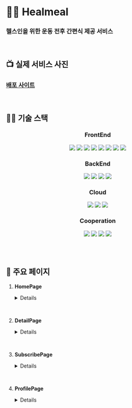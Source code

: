# 💪🏼 Healmeal

### 헬스인을 위한 운동 전후 간편식 제공 서비스

<br/>

## 📺 실제 서비스 사진

### [배포 사이트](https://dongwonnn.github.io/helmeal)

<br/>

## 👨‍💻 기술 스택

<h3 align="center">  
  FrontEnd
</h3>
<p align="center">  
  <img src="https://img.shields.io/badge/HTML-white?logo=html5"/>
  <img src= "https://img.shields.io/badge/CSS-blue?logo=css3"/>
  <img src= "https://img.shields.io/badge/Styled_Component-pink?logo=sass"/>
  <img src= "https://img.shields.io/badge/React-blue?logo=react"/>
  <img src= "https://img.shields.io/badge/Redux-593D88?logo=Redux&logoColor=white"/>
  <img src= "https://img.shields.io/badge/ReduxSaga-white?logo=Redux-saga&logoColor=green"/>
  <img src= "https://img.shields.io/badge/JavaScript-ES6-yellow?logo=javascript"/>
  <img src= "https://img.shields.io/badge/TypeScript-blue?logo=typescript&logoColor=white""/>
</p>

<h3 align="center">  
 BackEnd
</h3>
<p align="center">  
  <img src= "https://img.shields.io/badge/Flask-black?logo=Flask"/>
  <img src= "https://img.shields.io/badge/MariaDB-003545?logo=mariadb&logoColor=white"/>
  <img src= "https://img.shields.io/badge/Docker-2CA5E0?logo=docker&logoColor=white"/>
  <img src= "https://img.shields.io/badge/Redis-FF4500?logo=redis&logoColor=white"/>
  
</p>

<h3 align="center">  
  Cloud 
</h3>
<p align="center">
  <img src="https://img.shields.io/badge/AWS-EC2-red?logo=amazon-aws" />
  <img src= "https://img.shields.io/badge/AWS-S3-red?logo=amazon-aws"/>
  <img src= "https://img.shields.io/badge/AWS-CloudFront-red?logo=amazon-aws"/>
</p>

<h3 align="center">  
  Cooperation
</h3>
<p align="center">
  <img src="https://img.shields.io/badge/GitHub-100000?logo=github" />
  <img src= "https://img.shields.io/badge/Git-FF4500?logo=git&logoColor=white"/>
  <img src= "https://img.shields.io/badge/Slack-4A154B?logo=slack"/>
  <img src= "https://img.shields.io/badge/Figma-F24E1E?logo=Figma&logoColor=white""/>

</p>
<br/>
<br/>

## 📜 주요 페이지

1. **HomePage**

   <details>

   |                                                                        홈페이지                                                                         |
   | :-----------------------------------------------------------------------------------------------------------------------------------------------------: |
   | <video src="https://user-images.githubusercontent.com/59330828/121320935-946e0a80-c948-11eb-8139-438bd5497368.mp4" autoplay alt="home" width="150px" /> |

   </details>

<br/>

2. **DetailPage**
   <details>

   |                                                                        전체 메뉴                                                                        |                                                                        상세 메뉴                                                                        |
   | :-----------------------------------------------------------------------------------------------------------------------------------------------------: | :-----------------------------------------------------------------------------------------------------------------------------------------------------: |
   | <video src="https://user-images.githubusercontent.com/59330828/121317219-0c3a3600-c945-11eb-8820-3af59bac46d5.mp4" autoplay alt="home" width="150px" /> | <video src="https://user-images.githubusercontent.com/59330828/121318769-84edc200-c946-11eb-9aa5-7a29c9de0ba8.mp4" autoplay alt="home" width="150px" /> |

   </details>

</br>

3. **SubscribePage**
   <details>

   |                                                                        옵션 선택                                                                        |                                                                       ✔ 상세 메뉴                                                                       |
   | :-----------------------------------------------------------------------------------------------------------------------------------------------------: | :-----------------------------------------------------------------------------------------------------------------------------------------------------: |
   | <video src="https://user-images.githubusercontent.com/59330828/121319194-ef066700-c946-11eb-98d1-5a265787f10f.mp4" autoplay alt="home" width="150px" /> | <video src="https://user-images.githubusercontent.com/59330828/121319490-3c82d400-c947-11eb-9156-f6ab4e241b77.mp4" autoplay alt="home" width="150px" /> |

   </details>

<br />

4. **ProfilePage**
   <details>

   |                                                                주문내역 조회 · 로그아웃                                                                 |
   | :-----------------------------------------------------------------------------------------------------------------------------------------------------: |
   | <video src="https://user-images.githubusercontent.com/59330828/121319687-6a681880-c947-11eb-97b8-7e2f4ea26c39.mp4" autoplay alt="home" width="150px" /> |

   </details>

<br>
